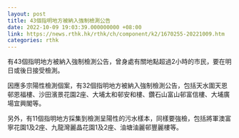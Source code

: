 ```yaml
---
layout: post
title: 43個指明地方被納入強制檢測公告
date: 2022-10-09 19:03:39.000000000 +08:00
link: https://news.rthk.hk/rthk/ch/component/k2/1670255-20221009.htm
categories: rthk
---
```


有43個指明地方被納入強制檢測公告，曾身處有關地點超過2小時的巿民，要在明日或後日接受檢測。

因應多宗陽性檢測個案，有32個指明地方被納入強制檢測公告，包括天水圍天恩邨恩福樓、沙田濱景花園2座、大埔太和邨安和樓、鑽石山富山邨富信樓、大埔廣場宜興閣等。

另外，有11個指明地方採集到檢測呈陽性的污水樣本，同樣要強檢，包括將軍澳富寧花園1及2座、九龍灣麗晶花園1及2座、油塘油麗邨豐麗樓等。

